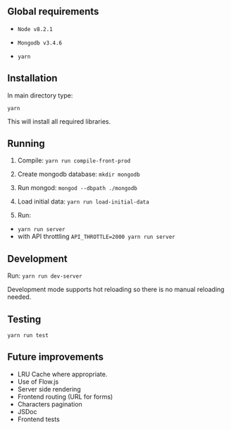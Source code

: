 Global requirements
---

- `Node v8.2.1`

- `Mongodb v3.4.6`

- `yarn`

Installation
---

In main directory type:

`yarn`

This will install all required libraries.

Running
---

1. Compile:
`yarn run compile-front-prod`

1. Create mongodb database:
`mkdir mongodb`

1. Run mongod:
`mongod --dbpath ./mongodb`

1. Load initial data:
`yarn run load-initial-data`

1. Run:
  - `yarn run server`
  - with API throttling `API_THROTTLE=2000 yarn run server`

Development
---

Run:
`yarn run dev-server`

Development mode supports hot reloading so there is no manual reloading needed.

Testing
---

`yarn run test`

Future improvements
---

- LRU Cache where appropriate.
- Use of Flow.js
- Server side rendering
- Frontend routing (URL for forms)
- Characters pagination
- JSDoc
- Frontend tests
